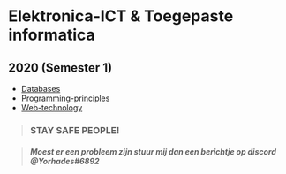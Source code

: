 # Elektronica-ICT & Toegepaste informatica
## 2020 (Semester 1)

- [Databases](Index/vakken/Databases.md)
- [Programming-principles](Index/vakken/Programming-principles.md)
- [Web-technology](Index/vakken/Web-technology.md)

> ### STAY SAFE PEOPLE! 

> ##### Moest er een probleem zijn stuur mij dan een berichtje op discord @Yorhades#6892
